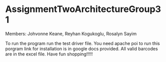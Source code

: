 # AssignmentTwoArchitectureGroup31
Members: Johvonne Keane, Reyhan Kogukoglu, Rosalyn Sayim

To run the program run the test driver file.
You need apache poi to run this porgram link for installation is in google docs provided.
All valid barcodes are in the excel file.
Have fun shopping!!!!!
